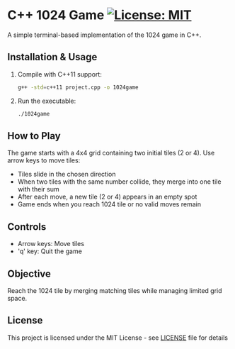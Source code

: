 # C++ 1024 Game [![License: MIT](https://img.shields.io/badge/License-MIT-yellow.svg)](https://opensource.org/licenses/MIT)

A simple terminal-based implementation of the 1024 game in C++.

## Installation & Usage
1. Compile with C++11 support:  
   ```bash
   g++ -std=c++11 project.cpp -o 1024game
   ```
2. Run the executable:  
   ```bash
   ./1024game
   ```

## How to Play
The game starts with a 4x4 grid containing two initial tiles (2 or 4). Use arrow keys to move tiles:
- Tiles slide in the chosen direction
- When two tiles with the same number collide, they merge into one tile with their sum
- After each move, a new tile (2 or 4) appears in an empty spot
- Game ends when you reach 1024 tile or no valid moves remain

## Controls
- Arrow keys: Move tiles
- 'q' key: Quit the game

## Objective
Reach the 1024 tile by merging matching tiles while managing limited grid space.

## License
This project is licensed under the MIT License - see [LICENSE](LICENSE) file for details
